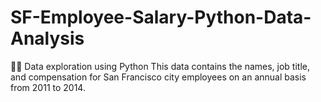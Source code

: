 # SF-Employee-Salary-Python-Data-Analysis
👩‍💻 Data exploration using Python
This data contains the names, job title, and compensation for San Francisco city employees on an annual basis from 2011 to 2014.
